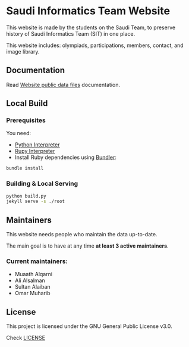 # Saudi Informatics Team Website
This website is made by the students on the Saudi Team, to preserve history of Saudi Informatics Team (SIT) in one place.

This website includes: olympiads, participations, members, contact, and image library.

## Documentation
Read [Website public data files](https://sainformatics.org/data/) documentation.

## Local Build
### Prerequisites
You need:
- [Python Interpreter](https://python.org)
- [Rupy Interpreter](https://www.ruby-lang.org)
- Install Ruby dependencies using [Bundler](https://bundler.io):
```sh
bundle install
```

### Building & Local Serving
```sh
python build.py
jekyll serve -s ./root
```

## Maintainers
This website needs people who maintain the data up-to-date.

The main goal is to have at any time **at least 3 active maintainers**.

### Current maintainers:

- Muaath Alqarni
- Ali Alsalman
- Sultan Alaiban
- Omar Muharib

## License
This project is licensed under the GNU General Public License v3.0.

Check [LICENSE](https://github.com/informatics-sa/informatics-sa.github.io/blob/main/LICENSE)
